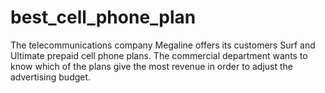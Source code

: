 # best_cell_phone_plan
The telecommunications company Megaline offers its customers Surf and Ultimate prepaid cell phone plans.  The commercial department wants to know which of the plans give the most revenue in order to adjust the advertising budget.
